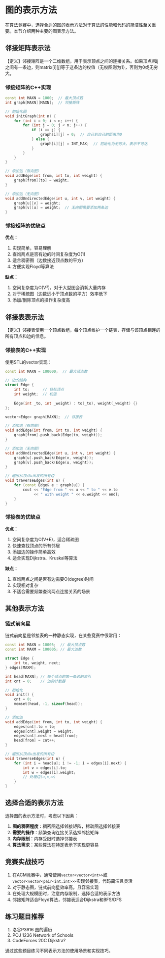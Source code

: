 # 图的表示方法

在算法竞赛中，选择合适的图的表示方法对于算法的性能和代码的简洁性至关重要。本节介绍两种主要的图表示方法。

## 邻接矩阵表示法

【定义】邻接矩阵是一个二维数组，用于表示顶点之间的连接关系。如果顶点i和j之间有一条边，则matrix[i][j]等于这条边的权值（无权图则为1），否则为0或无穷大。

### 邻接矩阵的C++实现

```cpp
const int MAXN = 1000;  // 最大顶点数
int graph[MAXN][MAXN];  // 邻接矩阵

// 初始化图
void initGraph(int n) {
    for (int i = 0; i < n; i++) {
        for (int j = 0; j < n; j++) {
            if (i == j) {
                graph[i][j] = 0;  // 自己到自己的距离为0
            } else {
                graph[i][j] = INT_MAX;  // 初始化为无穷大，表示不可达
            }
        }
    }
}

// 添加边（有向图）
void addEdge(int from, int to, int weight) {
    graph[from][to] = weight;
}

// 添加边（无向图）
void addUndirectedEdge(int u, int v, int weight) {
    graph[u][v] = weight;
    graph[v][u] = weight;  // 无向图需要添加两条边
}
```

### 邻接矩阵的优缺点

**优点：**
1. 实现简单，容易理解
2. 查询两点是否有边的时间复杂度为O(1)
3. 适合稠密图（边数接近顶点数的平方）
4. 方便实现Floyd等算法

**缺点：**
1. 空间复杂度为O(V²)，对于大型图会消耗大量内存
2. 对于稀疏图（边数远小于顶点数的平方）效率低下
3. 添加/删除顶点的操作复杂度高

## 邻接表表示法

【定义】邻接表使用一个顶点数组，每个顶点维护一个链表，存储与该顶点相连的所有顶点和边的信息。

### 邻接表的C++实现

使用STL的vector实现：

```cpp
const int MAXN = 100000;  // 最大顶点数

// 边的结构
struct Edge {
    int to;      // 目标顶点
    int weight;  // 权值
    
    Edge(int _to, int _weight) : to(_to), weight(_weight) {}
};

vector<Edge> graph[MAXN];  // 邻接表

// 添加边（有向图）
void addEdge(int from, int to, int weight) {
    graph[from].push_back(Edge(to, weight));
}

// 添加边（无向图）
void addUndirectedEdge(int u, int v, int weight) {
    graph[u].push_back(Edge(v, weight));
    graph[v].push_back(Edge(u, weight));
}

// 遍历从顶点u出发的所有边
void traverseEdges(int u) {
    for (const Edge& e : graph[u]) {
        cout << "Edge from " << u << " to " << e.to 
             << " with weight " << e.weight << endl;
    }
}
```

### 邻接表的优缺点

**优点：**
1. 空间复杂度为O(V+E)，适合稀疏图
2. 快速查找顶点的所有邻居
3. 添加边的操作简单高效
4. 适合实现Dijkstra、Kruskal等算法

**缺点：**
1. 查询两点之间是否有边需要O(degree)时间
2. 实现相对复杂
3. 不适合需要频繁查询两点连接关系的场景

## 其他表示方法

### 链式前向星

链式前向星是邻接表的一种静态实现，在某些竞赛中很常用：

```cpp
const int MAXN = 10005;  // 最大顶点数
const int MAXM = 100005; // 最大边数

struct Edge {
    int to, weight, next;
} edges[MAXM];

int head[MAXN]; // 每个顶点的第一条边的索引
int cnt = 0;    // 边的计数器

// 初始化
void init() {
    cnt = 0;
    memset(head, -1, sizeof(head));
}

// 添加边
void addEdge(int from, int to, int weight) {
    edges[cnt].to = to;
    edges[cnt].weight = weight;
    edges[cnt].next = head[from];
    head[from] = cnt++;
}

// 遍历从顶点u出发的所有边
void traverseEdges(int u) {
    for (int i = head[u]; i != -1; i = edges[i].next) {
        int v = edges[i].to;
        int w = edges[i].weight;
        // 处理边(u,v,w)
    }
}
```

## 选择合适的表示方法

选择图的表示方法时，考虑以下因素：
1. **图的稠密程度**：稠密图选择邻接矩阵，稀疏图选择邻接表
2. **需要的操作**：频繁查询连接关系选择邻接矩阵
3. **内存限制**：内存受限时选择邻接表
4. **算法需求**：某些算法在特定表示下实现更容易

## 竞赛实战技巧

1. 在ACM竞赛中，通常使用`vector<vector<int>>`或`vector<vector<pair<int,int>>>`实现邻接表，代码简洁且灵活
2. 对于静态图，链式前向星效率高，且容易实现
3. 在处理大规模图时，注意内存限制，选择合适的表示方法
4. 邻接矩阵适合Floyd算法，邻接表适合Dijkstra和BFS/DFS

## 练习题目推荐

1. 洛谷P3916 图的遍历
2. POJ 1236 Network of Schools
3. CodeForces 20C Dijkstra?

通过这些题目练习不同表示方法的使用场景和实现技巧。